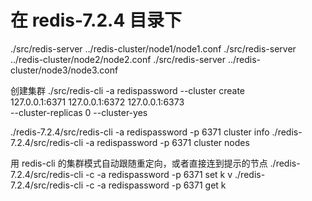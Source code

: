 

# 在 redis-7.2.4 目录下
./src/redis-server ../redis-cluster/node1/node1.conf
./src/redis-server ../redis-cluster/node2/node2.conf
./src/redis-server ../redis-cluster/node3/node3.conf


创建集群
./src/redis-cli -a redispassword --cluster create \
  127.0.0.1:6371 127.0.0.1:6372 127.0.0.1:6373 \
  --cluster-replicas 0 --cluster-yes


./redis-7.2.4/src/redis-cli -a redispassword -p 6371 cluster info
./redis-7.2.4/src/redis-cli -a redispassword -p 6371 cluster nodes


用 redis-cli 的集群模式自动跟随重定向，或者直接连到提示的节点
./redis-7.2.4/src/redis-cli -c -a redispassword -p 6371 set k v
./redis-7.2.4/src/redis-cli -c -a redispassword -p 6371 get k



 